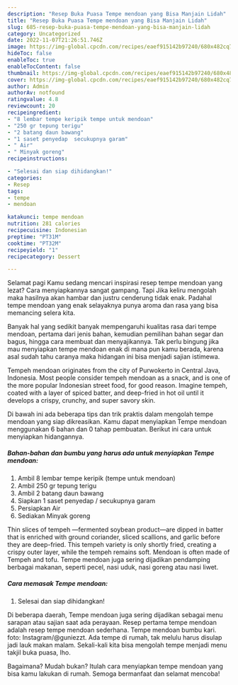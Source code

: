 ```yaml
---
description: "Resep Buka Puasa Tempe mendoan yang Bisa Manjain Lidah"
title: "Resep Buka Puasa Tempe mendoan yang Bisa Manjain Lidah"
slug: 685-resep-buka-puasa-tempe-mendoan-yang-bisa-manjain-lidah
category: Uncategorized
date: 2022-11-07T21:26:51.746Z
image: https://img-global.cpcdn.com/recipes/eaef915142b97240/680x482cq70/tempe-mendoan-foto-resep-utama.jpg
hideToc: false
enableToc: true
enableTocContent: false
thumbnail: https://img-global.cpcdn.com/recipes/eaef915142b97240/680x482cq70/tempe-mendoan-foto-resep-utama.jpg
cover: https://img-global.cpcdn.com/recipes/eaef915142b97240/680x482cq70/tempe-mendoan-foto-resep-utama.jpg
author: Admin
authorAv: notfound
ratingvalue: 4.8
reviewcount: 20
recipeingredient:
- "8 lembar tempe keripik tempe untuk mendoan"
- "250 gr tepung terigu"
- "2 batang daun bawang"
- "1 saset penyedap  secukupnya garam"
- " Air"
- " Minyak goreng"
recipeinstructions:

- "Selesai dan siap dihidangkan!"
categories:
- Resep
tags:
- tempe
- mendoan

katakunci: tempe mendoan 
nutrition: 281 calories
recipecuisine: Indonesian
preptime: "PT31M"
cooktime: "PT32M"
recipeyield: "1"
recipecategory: Dessert

---
```



Selamat pagi Kamu sedang mencari inspirasi resep tempe mendoan yang lezat? Cara menyiapkannya sangat gampang. Tapi Jika keliru mengolah maka hasilnya akan hambar dan justru cenderung tidak enak. Padahal tempe mendoan yang enak selayaknya punya aroma dan rasa yang bisa memancing selera kita.


Banyak hal yang sedikit banyak mempengaruhi kualitas rasa dari tempe mendoan, pertama dari jenis bahan, kemudian pemilihan bahan segar dan bagus, hingga cara membuat dan menyajikannya. Tak perlu bingung jika mau menyiapkan tempe mendoan enak di mana pun kamu berada, karena asal sudah tahu caranya maka hidangan ini bisa menjadi sajian istimewa.

Tempeh mendoan originates from the city of Purwokerto in Central Java, Indonesia. Most people consider tempeh mendoan as a snack, and is one of the more popular Indonesian street food, for good reason. Imagine tempeh, coated with a layer of spiced batter, and deep-fried in hot oil until it develops a crispy, crunchy, and super savory skin.


Di bawah ini ada beberapa tips dan trik praktis dalam mengolah tempe mendoan yang siap dikreasikan. Kamu dapat menyiapkan Tempe mendoan menggunakan 6 bahan dan 0 tahap pembuatan. Berikut ini cara untuk menyiapkan hidangannya.

<!--inarticleads1-->

##### Bahan-bahan dan bumbu yang harus ada untuk menyiapkan Tempe mendoan:

1. Ambil 8 lembar tempe keripik (tempe untuk mendoan)
1. Ambil 250 gr tepung terigu
1. Ambil 2 batang daun bawang
1. Siapkan 1 saset penyedap / secukupnya garam
1. Persiapkan  Air
1. Sediakan  Minyak goreng


Thin slices of tempeh —fermented soybean product—are dipped in batter that is enriched with ground coriander, sliced scallions, and garlic before they are deep-fried. This tempeh variety is only shortly fried, creating a crispy outer layer, while the tempeh remains soft. Mendoan is often made of Tempeh and tofu. Tempe mendoan juga sering dijadikan pendamping berbagai makanan, seperti pecel, nasi uduk, nasi goreng atau nasi liwet. 

<!--inarticleads2-->

##### Cara memasak Tempe mendoan:


1. Selesai dan siap dihidangkan!

Di beberapa daerah, Tempe mendoan juga sering dijadikan sebagai menu sarapan atau sajian saat ada perayaan. Resep pertama tempe mendoan adalah resep tempe mendoan sederhana. Tempe mendoan bumbu kari. foto: Instagram/@guniezzt. Ada tempe di rumah, tak melulu harus disulap jadi lauk makan malam. Sekali-kali kita bisa mengolah tempe menjadi menu takjil buka puasa, lho. 

Bagaimana? Mudah bukan? Itulah cara menyiapkan tempe mendoan yang bisa kamu lakukan di rumah. Semoga bermanfaat dan selamat mencoba!
